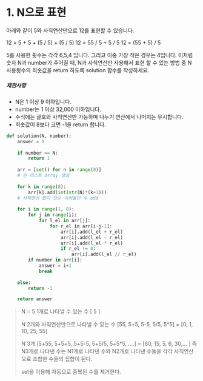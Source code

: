 # 1. N으로 표현

아래와 같이 5와 사칙연산만으로 12를 표현할 수 있습니다.

12 = 5 + 5 + (5 / 5) + (5 / 5)
12 = 55 / 5 + 5 / 5
12 = (55 + 5) / 5

5를 사용한 횟수는 각각 6,5,4 입니다. 그리고 이중 가장 작은 경우는 4입니다.
이처럼 숫자 N과 number가 주어질 때, N과 사칙연산만 사용해서 표현 할 수 있는 방법 중 N 사용횟수의 최솟값을 return 하도록 solution 함수를 작성하세요.

##### 제한사항

- N은 1 이상 9 이하입니다.
- number는 1 이상 32,000 이하입니다.
- 수식에는 괄호와 사칙연산만 가능하며 나누기 연산에서 나머지는 무시합니다.
- 최솟값이 8보다 크면 -1을 return 합니다.

```python
def solution(N, number):
    answer = 0
    
    if number == N:
        return 1
    
    arr = [set() for n in range(8)]
    # 빈 리스트 array 생성
    
    for k in range(8):
        arr[k].add(int(str(N)*(k+1)))
    # 사칙연산 없이 단순 이어붙인 수 add
    
    for i in range(1, 8):
        for j in range(i):
            for l_el in arr[j]:
                for r_el in arr[i-j-1]:
                    arr[i].add(l_el + r_el)
                    arr[i].add(l_el - r_el)
                    arr[i].add(l_el * r_el)
                    if r_el != 0:
                        arr[i].add(l_el // r_el)
        if number in arr[i]:
            answer = i+1
            break
        
    else:
        return -1

    return answer
```

> N = 5  1개로 나타낼 수 있는 수 [ 5 ]
>
> N 2개와 사칙연산만으로 나타낼 수 있는 수 [55, 5+5, 5-5, 5/5, 5*5] = [0, 1, 10, 25, 55]
>
> N 3개 [5+55, 5+5+5, 5+5-5, 5+5/5, 5+5*5, ....] = [60, 15, 5, 6, 30,... ] 
> 즉 N3개로 나타낸 수는 N1개로 나타낸 수와 N2개로 나타낸 수들을 각각 사칙연산으로 조합한 수들의 집합이 된다.
>
> set을 이용해 자동으로 중복된 수를 제거한다.

